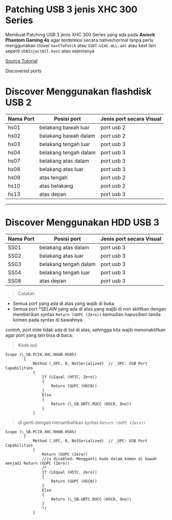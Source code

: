 # Patching USB 3 jenis XHC 300 Series

Membuat Patching USB 3 jenis XHC 300 Series yang ada pada **Asrock Phantom Gaming 4s** agar terdeteksi secara native/normal tanpa perlu menggunakan clover `kextToPatch` atau `SSDT-UIAC-ALL.aml` atau kext lain seperti `USBInjectAll.kext` atau sejenisnya

[Source Tutorial](https://www.tonymacx86.com/threads/asus-100-series-and-later-custom-ssdt-for-xhci-usb-port-control.253981/)


Discovered ports

# Discover Menggunakan flashdisk USB 2

Nama Port	| Posisi port			| Jenis port secara Visual
----------------|-------------------------------|-------------------------
hs01 		| belakang bawah luar 		| port usb 2
hs02 		| belakang bawah dalam 		| port usb 2
hs03 		| belakang tengah luar 		| port usb 3
hs04 		| belakang tengah dalam 	| port usb 3
hs07 		| belakang atas dalam 		| port usb 3
hs08 		| belakang atas luar 		| port usb 3
hs09 		| atas tengah 			| port usb 2
hs10 		| atas belakang 		| port usb 2
hs13 		| atas depan 			| port usb 3

----

# Discover Menggunakan HDD USB 3

Nama Port	| Posisi port			| Jenis port secara Visual
----------------|-------------------------------|-------------------------
SS01 		| belakang atas dalam 		| port usb 3
SS02 		| belakang atas luar 		| port usb 3
SS03 		| belakang tengah dalam 	| port usb 3
SS04 		| belakang tengah luar 		| port usb 3
SS08 		| atas depan 			| port usb 3

> Catatan
- Semua port yang ada di atas yang wajib di buka
- Semua port **SELAIN* yang ada di atas yang wajib di non aktifkan dengan memberikan syntax `Return (GUPC (Zero))` kemudian hapus/beri tanda komen pada syntax di bawahnya

contoh, port `HS06` tidak ada di list di atas, sehingga kita wajib menonaktifkan agar port yang lain bisa di baca:

> Kode asli
```
Scope (\_SB.PCI0.XHC.RHUB.HS05)
        {
            Method (_UPC, 0, NotSerialized)  // _UPC: USB Port Capabilities
            {
                If (LEqual (H5TC, Zero))
                {
                    Return (GUPC (H5CN))
                }
                Else
                {
                    Return (\_SB.UBTC.RUCC (H5CR, One))
                }
            }
```

> di ganti dengan menambahkan syntax `Return (GUPC (Zero))`

```
Scope (\_SB.PCI0.XHC.RHUB.HS05)
        {
            Method (_UPC, 0, NotSerialized)  // _UPC: USB Port Capabilities
            {
                Return (GUPC (Zero))
                //jv disabled: Mengganti kode dalam komen di bawah menjadi Return (GUPC (Zero))
                /*
                If (LEqual (H5TC, Zero))
                {
                    Return (GUPC (H5CN))
                }
                Else
                {
                    Return (\_SB.UBTC.RUCC (H5CR, One))
                }
                */
            }
```

